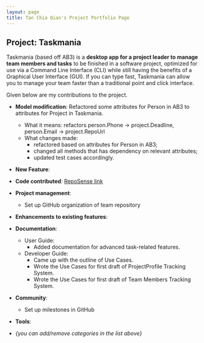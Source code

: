 ```yaml
---
layout: page
title: Tan Chia Qian's Project Portfolio Page
---
```


## Project: Taskmania

Taskmania (based off AB3) is a **desktop app for a project leader to manage team members and tasks** to be finished in a
 software project, optimized for use via a Command Line Interface (CLI) while still having the benefits of a 
 Graphical User Interface (GUI). If you can type fast, Taskmania can allow you to manage your team faster than 
 a traditional point and click interface.
 
Given below are my contributions to the project.

* **Model modification**: Refactored some attributes for Person in AB3 to attributes for Project in Taskmania.
  * What it means: refactors person.Phone -> project.Deadline, person.Email -> project.RepoUrl
  * What changes made: 
    * refactored based on attributes for Person in AB3;
    * changed all methods that has dependency on relevant attributes;
    * updated test cases accordingly.

* **New Feature**: 

* **Code contributed**: [RepoSense link](https://nus-cs2103-ay2021s1.github.io/tp-dashboard/#breakdown=true&search=&sort=groupTitle&sortWithin=title&since=2020-08-14&timeframe=commit&mergegroup=&groupSelect=groupByRepos&checkedFileTypes=docs~functional-code~test-code~other&tabOpen=true&tabType=authorship&zFR=false&tabAuthor=TCQian&tabRepo=AY2021S1-CS2103T-W10-3%2Ftp%5Bmaster%5D&authorshipIsMergeGroup=false&authorshipFileTypes=docs~functional-code~test-code)

* **Project management**:
  * Set up GitHub organization of team repository

* **Enhancements to existing features**:

* **Documentation**:
  * User Guide:
    * Added documentation for advanced task-related features.
  * Developer Guide:
    * Came up with the outline of Use Cases.
    * Wrote the Use Cases for first draft of ProjectProfile Tracking System.
    * Wrote the Use Cases for first draft of Team Members Tracking System.

* **Community**:
  * Set up milestones in GitHub

* **Tools**:

* _{you can add/remove categories in the list above}_
